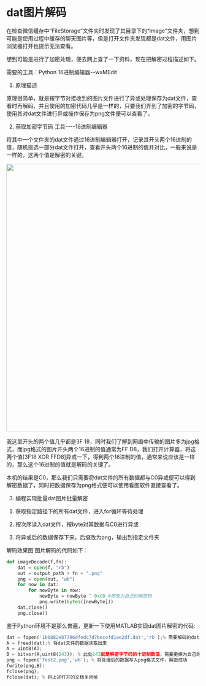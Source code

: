 # dat图片解码
在检查微信缓存中“FileStorage”文件夹时发现了其目录下的“Image”文件夹，想到可能是使用过程中缓存的聊天图片等，但是打开文件夹发现都是dat文件，用图片浏览器打开也提示无法查看。



想到可能是进行了加密处理，便去网上查了一下资料，现在把解密过程描述如下。

需要的工具：Python 16进制编辑器--wxMEdit

1. 原理描述

原理很简单，就是按字节对接收到的图片文件进行了异或处理保存为dat文件，查看时再解码，并且使用的加密代码几乎是一样的，只要我们弄到了加密的字节码，使用其对dat文件进行异或操作保存为png文件便可以查看了。

2. 获取加密字节码 工具----16进制编辑器

将其中一个文件夹的dat文件通过16进制编辑器打开，记录其开头两个16进制的值，随机挑选一部分dat文件打开，查看开头两个16进制的值并对比，一般来说是一样的，这两个值是解密的关键。

<img src="https://images.gitee.com/uploads/images/2021/1005/004435_848184d8_9732815.png" width="700"/>

我这里开头的两个值几乎都是3F 18，同时我们了解到网络中传输的图片多为jpg格式，而jpg格式的图片开头两个16进制的值通常为FF D8，我们打开计算器，将这两个值[3F18 XOR FFD8]异或一下，得到两个16进制的值，通常来说应该是一样的，那么这个16进制的值就是解码的关键了。



本机的结果是C0，那么我们只需要将dat文件的所有数据都与C0异或便可以得到解密数据了，同时把数据保存为png格式便可以使用看图软件直接查看了。

 3. 编程实现批量dat图片批量解密

1) 获取指定路径下的所有dat文件，进入for循环等待处理

2) 按次序读入dat文件，按byte对其数据与C0进行异或

3) 将异或后的数据保存下来，后缀改为png，输出到指定文件夹

 


解码效果图
图片解码的代码如下：


```py
def imageDecode(f,fn):
    dat = open(f, "rb")
    out = output_path + fn + ".png"
    png = open(out, "wb")
    for now in dat:
        for nowByte in now:
            newByte = nowByte ^ 0xC0 #修改为自己的解密码
            png.write(bytes([newByte]))
    dat.close()
    png.close()
```

鉴于Python环境不是那么普遍，更新一下使用MATLAB实现dat图片解密的代码:


```py
dat = fopen('1b0882eb7706dfedc7d7becefd1ee2df.dat','rb');% 需要解码的dat文件
A = fread(dat);% 将dat文件的数据读取出来
A = uint8(A);
B = bitxor(A,uint8(243)); % 此处243就是解密字节码的十进制数值，需要更换为自己的解密码
png = fopen('Test2.png','wb'); % 将处理后的数据写入png格式文件，解密成功
fwrite(png,B);
fclose(png);
fclose(dat); % 将上述打开的文档关闭掉
```


